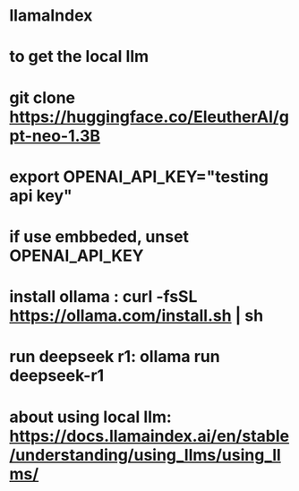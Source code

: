 # llamaIndex
# to get the local llm
# git clone https://huggingface.co/EleutherAI/gpt-neo-1.3B
# export OPENAI_API_KEY="testing api key"
# if use embbeded, unset OPENAI_API_KEY
# install ollama : curl -fsSL https://ollama.com/install.sh | sh
# run deepseek r1: ollama run deepseek-r1
# about using local llm: https://docs.llamaindex.ai/en/stable/understanding/using_llms/using_llms/

